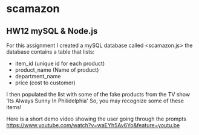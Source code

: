 # scamazon

## HW12 mySQL & Node.js

For this assignment I created a mySQL database called <scamazon.js>
the database contains a table that lists:
* item_id (unique id for each product)
* product_name (Name of product)
* department_name
* price (cost to customer)

I then populated the list with some of the fake products from the TV show 'Its Always Sunny In Philidelphia' 
So, you may recognize some of these items!

Here is a short demo video showing the user going through the prompts
https://www.youtube.com/watch?v=waEYh5Av6Yo&feature=youtu.be